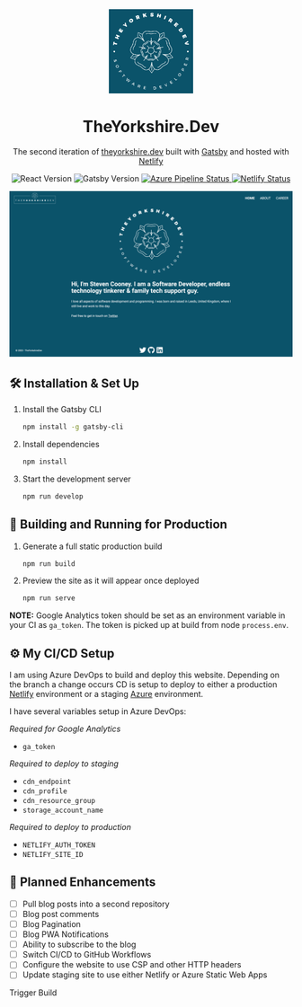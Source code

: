 <div align="center">
  <img alt="Logo" src="/.github/logo.png" width="150" />
</div>
<h1 align="center">
  TheYorkshire.Dev
</h1>
<p align="center">
  The second iteration of <a href="https://theyorkshire.dev" target="_blank">theyorkshire.dev</a> built with <a href="https://www.gatsbyjs.org/" target="_blank">Gatsby</a> and hosted with <a href="https://www.netlify.com/" target="_blank">Netlify</a>
</p>
<p align="center">
  <img alt="React Version" src="https://img.shields.io/badge/React-16.13.1-61DAFB.svg?style=flat&logo=React">
  <img alt="Gatsby Version" src="https://img.shields.io/badge/Gatsby-2.24.47-663399.svg?style=flat&logo=Gatsby">
  <a href="https://dev.azure.com/YTD-GitHub/theyorkshire-dot-dev/_apis/build/status/theyorkshire-dot-dev?branchName=master" target="_blank">
  <img alt="Azure Pipeline Status" src="https://dev.azure.com/YTD-GitHub/theyorkshire-dot-dev/_apis/build/status/theyorkshire-dot-dev?branchName=master">
  </a>
  <a href="https://app.netlify.com/sites/jamstack-typescript/deploys" target="_blank">
  <img alt="Netlify Status" src="https://api.netlify.com/api/v1/badges/432f3857-b88f-4eb6-b170-d6fe149025e5/deploy-status">
  </a>
</p>

<img alt="Logo" src="/.github/homepage.png" />

## 🛠 Installation & Set Up

1. Install the Gatsby CLI

   ```sh
   npm install -g gatsby-cli
   ```

2. Install dependencies

   ```sh
   npm install
   ```

3. Start the development server

   ```sh
   npm run develop
   ```

## 🚀 Building and Running for Production

1. Generate a full static production build

   ```sh
   npm run build
   ```

2. Preview the site as it will appear once deployed

   ```sh
   npm run serve
   ```

**NOTE:** Google Analytics token should be set as an environment variable in your CI as `ga_token`. The token is picked up at build from node `process.env`.

## ⚙️ My CI/CD Setup

I am using Azure DevOps to build and deploy this website. Depending on the branch a change occurs CD is setup to deploy to either a production [Netlify](https://www.netlify.com/) environment or a staging [Azure](https://docs.microsoft.com/en-us/azure/storage/blobs/storage-blob-static-website) environment.

I have several variables setup in Azure DevOps:

*Required for Google Analytics*
* `ga_token`

*Required to deploy to staging*
* `cdn_endpoint`
* `cdn_profile`
* `cdn_resource_group`
* `storage_account_name`

*Required to deploy to production*
* `NETLIFY_AUTH_TOKEN`
* `NETLIFY_SITE_ID`

## 📝 Planned Enhancements
- [ ] Pull blog posts into a second repository
- [ ] Blog post comments
- [ ] Blog Pagination
- [ ] Blog PWA Notifications
- [ ] Ability to subscribe to the blog
- [ ] Switch CI/CD to GitHub Workflows
- [ ] Configure the website to use CSP and other HTTP headers
- [ ] Update staging site to use either Netlify or Azure Static Web Apps

Trigger Build